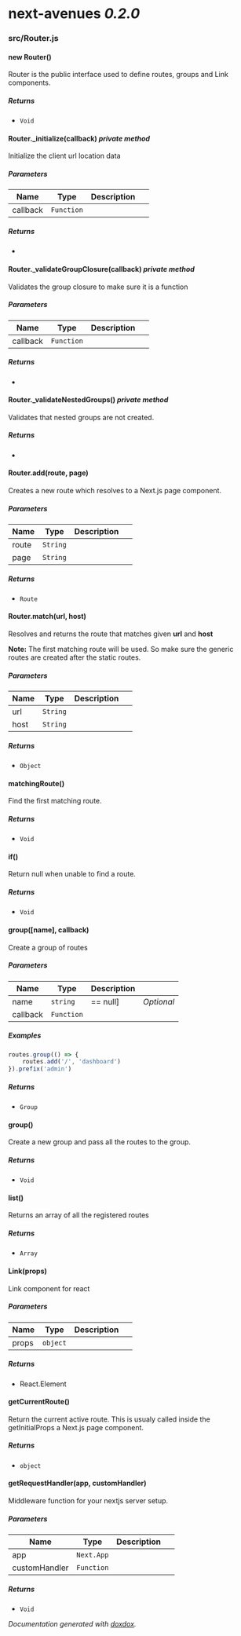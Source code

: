 # next-avenues *0.2.0*


### src/Router.js


#### new Router()

Router is the public interface used to define
routes, groups and Link components.






##### Returns


- `Void`



#### Router._initialize(callback)  *private method*

Initialize the client url location data




##### Parameters

| Name | Type | Description |  |
| ---- | ---- | ----------- | -------- |
| callback | `Function`  |  | &nbsp; |




##### Returns


-



#### Router._validateGroupClosure(callback)  *private method*

Validates the group closure to make sure
it is a function




##### Parameters

| Name | Type | Description |  |
| ---- | ---- | ----------- | -------- |
| callback | `Function`  |  | &nbsp; |




##### Returns


-



#### Router._validateNestedGroups()  *private method*

Validates that nested groups are not created.






##### Returns


-



#### Router.add(route, page)

Creates a new route which resolves to a Next.js page component.




##### Parameters

| Name | Type | Description |  |
| ---- | ---- | ----------- | -------- |
| route | `String`  |  | &nbsp; |
| page | `String`  |  | &nbsp; |




##### Returns


- `Route`



#### Router.match(url, host)

Resolves and returns the route that matches given **url** and **host**

**Note:** The first matching route will be used. So make
sure the generic routes are created after the
static routes.




##### Parameters

| Name | Type | Description |  |
| ---- | ---- | ----------- | -------- |
| url | `String`  |  | &nbsp; |
| host | `String`  |  | &nbsp; |




##### Returns


- `Object`



#### matchingRoute()

Find the first matching route.






##### Returns


- `Void`



#### if()

Return null when unable to find a route.






##### Returns


- `Void`



#### group([name], callback)

Create a group of routes




##### Parameters

| Name | Type | Description |  |
| ---- | ---- | ----------- | -------- |
| name | `string`  | == null] | *Optional* |
| callback | `Function`  |  | &nbsp; |




##### Examples

```javascript
routes.group(() => {
    routes.add('/', 'dashboard')
}).prefix('admin')
```


##### Returns


- `Group`



#### group()

Create a new group and pass all the routes
to the group.






##### Returns


- `Void`



#### list()

Returns an array of all the registered routes






##### Returns


- `Array`



#### Link(props)

Link component for react




##### Parameters

| Name | Type | Description |  |
| ---- | ---- | ----------- | -------- |
| props | `object`  |  | &nbsp; |




##### Returns


-  React.Element



#### getCurrentRoute()

Return the current active route.
This is usualy called inside the getInitialProps a Next.js page component.






##### Returns


- `object`



#### getRequestHandler(app, customHandler)

Middleware function for your nextjs server setup.




##### Parameters

| Name | Type | Description |  |
| ---- | ---- | ----------- | -------- |
| app | `Next.App`  |  | &nbsp; |
| customHandler | `Function`  |  | &nbsp; |




##### Returns


- `Void`




*Documentation generated with [doxdox](https://github.com/neogeek/doxdox).*
